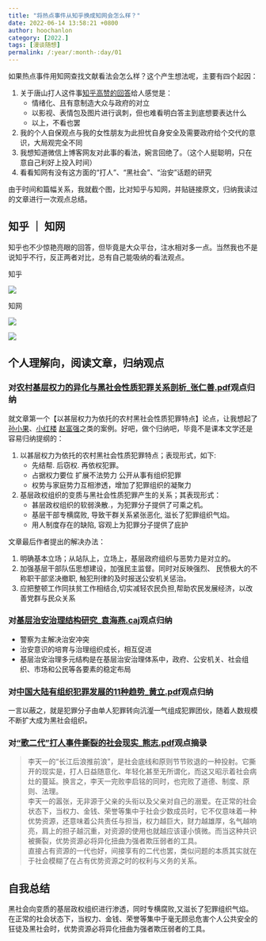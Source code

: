 ```yaml
---
title: "将热点事件从知乎换成知网会怎么样？"
date: 2022-06-14 13:58:21 +0800
author: hoochanlon
category: [2022.]
tags: [漫谈随想]
permalink: /:year/:month-:day/01
---
```


如果热点事件用知网查找文献看法会怎么样？这个产生想法呢，主要有四个起因：

1.  关于唐山打人这件事[知乎高赞的回答](https://www.zhihu.com/question/537528422/answer/2527377927)给人感觉是：
    * 情绪化、且有意制造大众与政府的对立
    * 以影视、表情包及图片进行讽刺，但也难看明白答主到底想要表达什么
    * 以上，不看也罢
2. 我的个人自保观点与我的女性朋友为此担忧自身安全及需要政府给个交代的意识，大局观完全不同
3. 我想知道微信上博客网友对此事的看法，婉言回绝了。（这个人挺聪明，只在意自己利好上投入时间）
4. 看看知网有没有这方面的“打人”、“黑社会”、“治安”话题的研究

由于时间和篇幅关系，我就截个图，比对知乎与知网，并贴链接原文，归纳我读过的文章进行一次观点总结。 

<!-- more -->

## 知乎 ｜ 知网

知乎也不少惊艳亮眼的回答，但毕竟是大众平台，注水相对多一点。当然我也不是说知乎不行，反正两者对比，总有自己能吸纳的看法观点。

知乎

![ ](https://i.imgtg.com/2022/06/14/19rvc.png)

知网

![](https://i.imgtg.com/2022/06/14/19Adr.png)

![](https://i.imgtg.com/2022/06/14/19ZaM.png)


## 个人理解向，阅读文章，归纳观点


### 对[农村基层权力的异化与黑社会性质犯罪关系剖析_张仁善.pdf](https://kns.cnki.net/kcms/detail/detail.aspx?dbcode=CJFD&dbname=CJFD2001&filename=ZFXK200102003&uniplatform=NZKPT&v=LEhtpp4lv5znxT1o8ywNusTrLziMThh_WNQlljPLUYSPKtRB8Sbgdi-1p8NR_2Dz)观点归纳

就文章第一个【以甚层权力为依托的农村黑社会性质犯罪特点】论点，让我想起了[孙小果](https://baike.baidu.com/item/孙小果/6267458?fr=aladdin)、[小红楼](https://baijiahao.baidu.com/s?id=1720117744767243494&wfr=spider&for=pc) [赵富强](https://baike.baidu.com/item/赵富强/55916830?fr=aladdin)之类的案例。好吧，做个归纳吧，毕竟不是课本文学还是容易归纳提纲的：

1. 以甚层权力为依托的农村黑社会性质犯罪特点；表现形式，如下:
    * 先结帮. 后窃权. 再依权犯罪。
    * 占据权力要位 扩展不法势力 公开从事有组织犯罪
    * 权势与家庭势力互相渗透，增加了犯罪组织的凝聚力
1. 基层政权组织的变质与黑社会性质犯罪产生的关系；其表现形式：
    * 甚层政权组织的软弱涣散.，为犯罪分子提供了可乘之机。
    * 基层干部专横腐败, 导致干群关系紧张恶化, 滋长了犯罪组织气焰。
    * 用人制度存在的缺陷, 容观上为犯罪分子提供了庇护

文章最后作者提出的解决办法：

1. 明确基本立场；从站队上，立场上，基层政府组织与恶势力是对立的。
2. 加强基层干部队伍思想建设，加强民主监督。同时对反映强烈、 民愤极大的不称职干部坚决撤职, 触犯刑律的及时报送公安机关惩治。
3. 应把整顿工作同扶贫工作相结合,切实减轻农民负担,帮助农民发展经济，以改善党群与民众关系

### 对[基层治安治理结构研究_袁海燕.caj](https://kns.cnki.net/kcms/detail/detail.aspx?dbcode=CMFD&dbname=CMFD201902&filename=1019838122.nh&uniplatform=NZKPT&v=thVFs7Z9SEMMNM2zqRkndmit22gtXtzrUbsykygDSzYzxNk9PcFR9PnPLDRkh00C)观点归纳

* 警察为主解决治安冲突
* 治安意识的培育与治理组织成长，相互促进
* 基层治安治理多元结构是在基层治安治理体系中，政府、公安机关、社会组织、市场和公民等各要素的稳定布局 

### 对[中国大陆有组织犯罪发展的11种趋势_黄立.pdf](https://kns.cnki.net/kcms/detail/detail.aspx?dbcode=CJFD&dbname=CJFD2001&filename=GAXK200104024&uniplatform=NZKPT&v=i5F6lvfBwml338EI5PUNVeYHm7LH-N5b_XTZmXeBAzN8BCF5lwpEcBdp3XQaspWd)观点归纳

一言以蔽之，就是犯罪分子由单人犯罪转向沆瀣一气组成犯罪团伙，随着人数规模不断扩大成为黑社会组织。

### 对[“歌二代”打人事件撕裂的社会现实_熊志.pdf](https://kns.cnki.net/kcms/detail/detail.aspx?dbcode=CJFD&dbname=CJFDN0911&filename=KTNG201111008&uniplatform=NZKPT&v=oEW2ulOkkekgOYDoCn5IlUNBanIgov43cLtsBCWq9sK8KHHkki0G2WGFOw0Wr3wG)观点摘录

> 李天一的“长江后浪推前浪”，是社会底线和原则节节败退的一种投射。它撕开的现实是，打人日益随意化、年轻化甚至无所谓化，而这又昭示着社会病灶的蔓延。换言之，李天一完败李启铭的同时，也完败了道德、制度、原则、法理。  
> 李天一的嚣张，无非源于父亲的头衔以及父亲对自己的溺爱。在正常的社会状态下，当权力、金钱、荣誉等集中于社会少数成员时，它不仅意味着一种优势资源，还意味着公共责任与担当，权力越巨大，财力越雄厚，名气越响亮，肩上的担子越沉重，对资源的使用也就越应该谨小慎微。而当这种共识被撕裂，优势资源必将异化扭曲为强者欺压弱者的工具。  
> 直接占有资源的一代也好，间接享有的二代也罢，类似问题的本质其实就在于社会模糊了在占有优势资源之时的权利与义务的关系。

## 自我总结

黑社会向变质的基层政权组织进行渗透，同时专横腐败,又滋长了犯罪组织气焰。在正常的社会状态下，当权力、金钱、荣誉等集中于毫无顾忌危害个人公共安全的狂徒及黑社会时，优势资源必将异化扭曲为强者欺压弱者的工具。 




